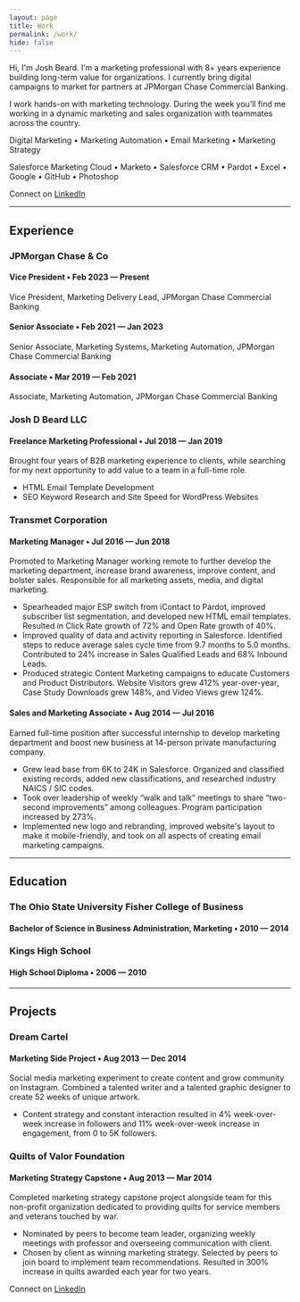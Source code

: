 ```yaml
---
layout: page
title: Work
permalink: /work/
hide: false
---
```



Hi, I'm Josh Beard. I’m a marketing professional with 8+ years experience building long-term value for organizations. I currently bring digital campaigns to market for partners at JPMorgan Chase Commercial Banking.

I work hands-on with marketing technology. During the week you’ll find me working in a dynamic marketing and sales organization with teammates across the country.

Digital Marketing • Marketing Automation • Email Marketing • Marketing Strategy

Salesforce Marketing Cloud • Marketo • Salesforce CRM • Pardot • Excel • Google • GitHub • Photoshop

Connect on <a href="https://www.linkedin.com/in/joshbeardxyz/" title="Josh Beard on LinkedIn" target="_blank" rel="noopener noreferrer">LinkedIn</a>

---

## Experience

### JPMorgan Chase & Co
#### Vice President &bull; Feb 2023 &mdash; Present

Vice President, Marketing Delivery Lead, JPMorgan Chase Commercial Banking
#### Senior Associate &bull; Feb 2021 &mdash; Jan 2023

Senior Associate, Marketing Systems, Marketing Automation, JPMorgan Chase Commercial Banking
#### Associate &bull; Mar 2019 &mdash; Feb 2021

Associate, Marketing Automation, JPMorgan Chase Commercial Banking

### Josh D Beard LLC

#### Freelance Marketing Professional &bull; Jul 2018 &mdash; Jan 2019

Brought four years of B2B marketing experience to clients, while searching for my next opportunity to add value to a team in a full-time role.

- HTML Email Template Development
- SEO Keyword Research and Site Speed for WordPress Websites

### Transmet Corporation

#### Marketing Manager &bull; Jul 2016 &mdash; Jun 2018

Promoted to Marketing Manager working remote to further develop the marketing department, increase brand awareness, improve content, and bolster sales. Responsible for all marketing assets, media, and digital marketing.

- Spearheaded major ESP switch from iContact to Pardot, improved subscriber list segmentation, and developed new HTML email templates. Resulted in Click Rate growth of 72% and Open Rate growth of 40%.
- Improved quality of data and activity reporting in Salesforce. Identified steps to reduce average sales cycle time from 9.7 months to 5.0 months. Contributed to 24% increase in Sales Qualified Leads and 68% Inbound Leads.
- Produced strategic Content Marketing campaigns to educate Customers and Product Distributors. Website Visitors grew 412% year-over-year, Case Study Downloads grew 148%, and Video Views grew 124%.

#### Sales and Marketing Associate &bull; Aug 2014 &mdash; Jul 2016

Earned full-time position after successful internship to develop marketing department and boost new business at 14-person private manufacturing company.

- Grew lead base from 6K to 24K in Salesforce. Organized and classified existing records, added new classifications, and researched industry NAICS / SIC codes.
- Took over leadership of weekly “walk and talk” meetings to share “two-second improvements” among colleagues. Program participation increased by 273%.
- Implemented new logo and rebranding, improved website's layout to make it mobile-friendly, and took on all aspects of creating email marketing campaigns.

---

## Education

### The Ohio State University Fisher College of Business

#### Bachelor of Science in Business Administration, Marketing &bull; 2010 &mdash; 2014

### Kings High School

#### High School Diploma &bull; 2006 &mdash; 2010

---

## Projects

### Dream Cartel

#### Marketing Side Project &bull; Aug 2013 &mdash; Dec 2014

Social media marketing experiment to create content and grow community on Instagram. Combined a talented writer and a talented graphic designer to create 52 weeks of unique artwork.

- Content strategy and constant interaction resulted in 4% week-over-week increase in followers and 11% week-over-week increase in engagement, from 0 to 5K followers.

### Quilts of Valor Foundation

#### Marketing Strategy Capstone &bull; Aug 2013 &mdash; Mar 2014

Completed marketing strategy capstone project alongside team for this non-profit organization dedicated to providing quilts for service members and veterans touched by war.

- Nominated by peers to become team leader, organizing weekly meetings with professor and overseeing communication with client.
- Chosen by client as winning marketing strategy. Selected by peers to join board to implement team recommendations. Resulted in 300% increase in quilts awarded each year for two years.

Connect on <a href="https://www.linkedin.com/in/joshbeardxyz/" title="Josh Beard on LinkedIn" target="_blank" rel="noopener noreferrer">LinkedIn</a>
